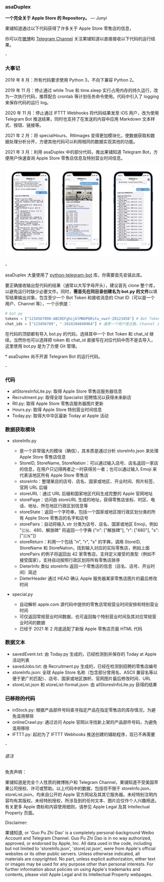 ### asaDuplex

**一个完全关于 Apple Store 的 Repository。** — Junyi

果铺知道通过以下代码获得了许多关于 Apple Store 零售店的信息，

你可以在[微博](https://weibo.com/arsteller)和 [Telegram Channel](https://t.me/guopuzd) 关注果铺知道以直接接收以下代码的运行结果。

\-

### 大事记

2019 年 8 月：所有代码要求使用 Python 3，不向下兼容 Python 2。

2019 年 11 月：停止通过 while True 和 time.sleep 实行占用内存的持久运行，改为一次执行代码，推荐配合 crontab 等计划任务命令使用。代码中引入了 logging 来保存代码的运行 log。

2020 年 11 月：停止通过 IFTTT Webhooks 将代码结果发至 iOS 用户，改为使用 Telegram Bot 推送结果，同时也支持了在发送的内容中应用 Markdown 文本样式、按钮、链接等。

2021 年 2 月：将 specialHours、Rtlimages 变得更加模块化，使数据获取和数据处理分析分开，方便其他代码可以利用相同的数据实现其他的功能。

2021 年 3 月：利用 asaDuplex 中的部分代码，推出果铺知道 Telegram Bot，方便用户快速查询 Apple Store 零售店信息及特别营业时间信息。

![bot](Retail/bot.jpg)

\-

asaDuplex 大量使用了 [python-telegram-bot](https://github.com/python-telegram-bot/python-telegram-bot) 库，你需要首先安装此库。

要正确接收输出型代码的结果（通常以大写字母开头），建议首先 clone 整个库，以避免运行时缺少必要文件。同时，**需首先在同目录创建名为 bot.py 的文件**以填写结果输出对象，包含至少一个 Bot Token 和接收消息的 Chat ID（可以是一个用户、Channel 等），一个示例是：

```python
# bot.py
tokens = ["1234567890:ABCDEFghijklMNOPQRstu_vwxY-Z0123456"] # Bot Token
chat_ids = ["123456789", "-1024204840964"] # 通常一个用户是正数，Channel 是负数
```

在代码的顶部都有导入 bot.py 的代码，选择其中一个 Bot Token 和 chat_id 继续。当然你也可以选择把 token 和 chat_id 直接写在对应代码中而不是去导入，这里使用 bot.py 是为了方便 Git 管理。

\* asaDuplex 尚不开源 Telegram Bot 的运行代码。

 \-

### 代码

* allStoresInfoLite.py: 取得 Apple Store 零售店服务器信息
* Recruitment.py: 取得全球 Specialist 招聘情况以获得未来新店
* Rtl.py: 取得 Apple Store 零售店服务器图片更新
* Hours.py: 取得 Apple Store 特别营业时间信息
* Today.py: 取得大中华区最新 Today at Apple 活动

### 数据获取模块

* storeInfo.py

  * 是一个非常强大的模块（确信），其本质是通过分析 storeInfo.json 来处理 Apple Store 零售店信息
  * StoreID, StoreName, StoreNation：可以通过输入店号、店名返回一家店的信息，在用户只记得两者之一时获得另一者；也可以通过输入 Emoji 来代表该地区所有 Apple Store 零售店
  * storeInfo：整理某店的店号、店名、国家或地区、开业时间、照片标签、官网 URL 后缀
  * storeURL：通过 URL 后缀和国家地区代码生成完整的 Apple 官网地址
  * storePage：访问由 storeURL 生成的地址，获得零售店坐标、时区、电话、地址、所在地区行政区划信息等
  * storeState：返回一个字符串，包括一个国家或地区按行政区划分类的所有 Apple Store 零售店的名字和店号
  * storePairs：自动将输入 str 分类为店号、店名、国家或地区 Emoji，例如 "🇨🇳、480、解放碑" 将返回一个字典 {"n": ["解放碑"], "r": ["480"], "s": ["🇨🇳"]}
  * storeReturn：利用一个包括 "n", "r", "s" 的字典，调用 StoreID, StoreName 和 StoreNation，找到输入对应的实际零售店，例如上面 storePairs 的例子将返回出 42 家零售店，支持定义接受的类型（例如不接受国家），支持自动按照行政区划将所有零售店排序
  * DieterInfo 类似 storeInfo 返回一个零售店的信息（店名、店号、开业时间）简述
  * DieterHeader 通过 HEAD 确认 Apple 服务器某家零售店图片的最后修改时间
  
* special.py
  * 自动解析 apple.com 源代码中提供的零售店常规营业时间安排和特别营业时间
  * 可仅返回常规营业时间数据，也可返回每个特别营业时间及其对应常规营业时间的数据
  * 已经于 2021 年 2 月底适配了新版 Apple 零售店页面 HTML 代码


### 数据文本

* savedEvent.txt: 由 Today.py 生成的，已经检测到并保存的 Today at Apple 活动列表
* savedJobs.txt: 由 Recruitment.py 生成的，已经在检测到招聘的零售店编号
* storeInfo.json: 全球 Apple Store 名称（包含部分曾用名、ASCII 兼容名等以便于更广的匹配）、店号、国家或地区旗帜、官网图片最后修改时间、URL
* storeList.json 和 storeList-format.json: 由 allStoresInfoLite.py 获得的结果

### ~~已移除的代码~~

* inStock.py: 根据产品部件号码查寻指定产品在指定零售店的库存情况，为避免滥用移除
* onlineCrawl.py: 通过访问 Apple 官网以寻找新上架的产品部件号码，为避免滥用移除
* IFTTT.py: 起初为了 IFTTT Webhooks 推送创建的辅助程序，现已不再需要

\-

###### 底注

免责声明：

果铺知道是完全个人性质的微博账户和 Telegram Channel，果铺知道不受美国苹果公司授权、许可或赞助。以上代码中的数据，包括但不限于 storeInfo.json、storeList.json，均来自公开的 Apple 官方网站及其其它服务器。未经特别注明内容均有其版权。未经特别授权，所涉及到的任何文本、图片应仅作个人兴趣用途。有关更多 Apple 商标和内容使用细则，请参见 Apple Legal 及其 Intellectual Property 页面。

Disclaimer:

果铺知道, or 'Guo Pu Zhi Dao' is a completely personal-background Weibo Account and Telegram Channel. Guo Pu Zhi Dao is in no way authorized, approved, or endorsed by Apple, Inc. All data used in the code, including but not limited to 'storeInfo.json', 'storeList.json', were from Apple's official websites or its other public servers. Unless otherwise indicated, all materials are copyrighted. No part, unless explicit authorization, either text or images may be used for any purpose other than personal interests. For further information about policies on using Apple's trademarks and contents, please visit Apple Legal and its Intellectual Property webpages.